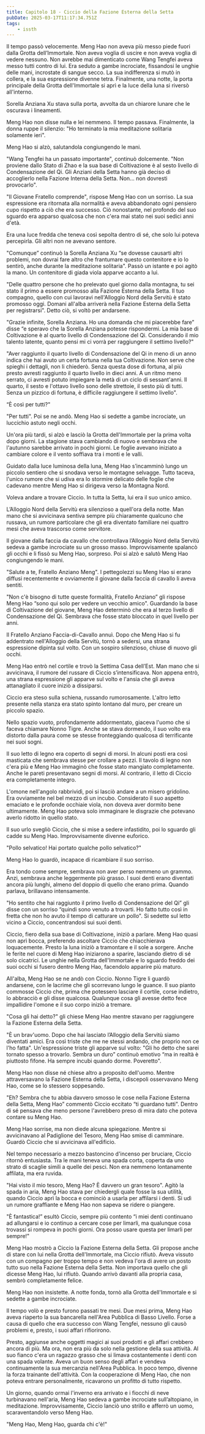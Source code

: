 ```yaml
---
title: Capitolo 18 - Ciccio della Fazione Esterna della Setta
pubDate: 2025-03-17T11:17:34.751Z
tags:
    - issth
---
```



Il tempo passò velocemente. Meng Hao non aveva più messo piede fuori dalla Grotta dell’Immortale. Non aveva voglia di uscire e non aveva voglia di vedere nessuno. Non avrebbe mai dimenticato come Wang Tengfei aveva messo tutti contro di lui. Era seduto a gambe incrociate, fissandosi le unghie delle mani, incrostate di sangue secco. La sua indifferenza si mutò in collera, e la sua espressione divenne tetra. Finalmente, una notte, la porta principale della Grotta dell'Immortale si aprì e la luce della luna si riversò all'interno.


Sorella Anziana Xu stava sulla porta, avvolta da un chiarore lunare che le oscurava i lineamenti.


Meng Hao non disse nulla e lei nemmeno. Il tempo passava. Finalmente, la donna ruppe il silenzio: "Ho terminato la mia meditazione solitaria solamente ieri".


Meng Hao si alzò, salutandola congiungendo le mani.


"Wang Tengfei ha un passato importante", continuò dolcemente. "Non proviene dallo Stato di Zhao e la sua base di Coltivazione è al sesto livello di Condensazione del Qi. Gli Anziani della Setta hanno già deciso di accoglierlo nella Fazione Interna della Setta. Non... non dovresti provocarlo".


"Il Giovane Fratello comprende", rispose Meng Hao con un sorriso. La sua espressione era ritornata alla normalità e aveva abbandonato ogni pensiero cupo rispetto a ciò che era successo. Ciò nonostante, nel profondo del suo sguardo era apparso qualcosa che non c'era mai stato nei suoi sedici anni d'età.


Era una luce fredda che teneva così sepolta dentro di sé, che solo lui poteva percepirla. Gli altri non ne avevano sentore.


"Comunque” continuò la Sorella Anziana Xu “se dovesse causarti altri problemi, non dovrai fare altro che frantumare questo contenitore e io lo sentirò, anche durante la meditazione solitaria". Passò un istante e poi agitò la mano. Un contenitore di giada viola apparve accanto a lui.


"Delle quattro persone che ho prelevato quel giorno dalla montagna, tu sei stato il primo a essere promosso alla Fazione Esterna della Setta. Il tuo compagno, quello con cui lavoravi nell'Alloggio Nord della Servitù è stato promosso oggi. Domani all'alba arriverà nella Fazione Esterna della Setta per registrarsi". Detto ciò, si voltò per andarsene.


"Grazie infinite, Sorella Anziana. Ho una domanda che mi piacerebbe fare” disse “e speravo che la Sorella Anziana potesse rispondermi. La mia base di Coltivazione è al quarto livello di Condensazione del Qi. Considerando il mio talento latente, quanto pensi mi ci vorrà per raggiungere il settimo livello?"


"Aver raggiunto il quarto livello di Condensazione del Qi in meno di un anno indica che hai avuto un certa fortuna nella tua Coltivazione. Non serve che spieghi i dettagli, non li chiederò. Senza questa dose di fortuna, al più presto avresti raggiunto il quarto livello in dieci anni. A un ritmo meno serrato, ci avresti potuto impiegare la metà di un ciclo di sessant'anni. Il quarto, il sesto e l'ottavo livello sono delle strettoie, il sesto più di tutti. Senza un pizzico di fortuna, è difficile raggiungere il settimo livello".


“È così per tutti?"


"Per tutti". Poi se ne andò. Meng Hao si sedette a gambe incrociate, un luccichio astuto negli occhi.


Un'ora più tardi, si alzò e lasciò la Grotta dell'Immortale per la prima volta dopo giorni. La stagione stava cambiando di nuovo e sembrava che l'autunno sarebbe arrivato in pochi giorni. Le foglie avevano iniziato a cambiare colore e il vento soffiava tra i monti e le valli.


Guidato dalla luce luminosa della luna, Meng Hao s’incamminò lungo un piccolo sentiero che si snodava verso le montagne selvagge. Tutto taceva, l'unico rumore che si udiva era lo stormire delicato delle foglie che cadevano mentre Meng Hao si dirigeva verso la Montagna Nord.


Voleva andare a trovare Ciccio. In tutta la Setta, lui era il suo unico amico.


L’Alloggio Nord della Servitù era silenzioso a quell'ora della notte. Man mano che si avvicinava sentiva sempre più chiaramente qualcuno che russava, un rumore particolare che gli era diventato familiare nei quattro mesi che aveva trascorso come servitore.


Il giovane dalla faccia da cavallo che controllava l’Alloggio Nord della Servitù sedeva a gambe incrociate su un grosso masso. Improvvisamente spalancò gli occhi e li fissò su Meng Hao, sorpreso. Poi si alzò e salutò Meng Hao congiungendo le mani.


"Salute a te, Fratello Anziano Meng". I pettegolezzi su Meng Hao si erano diffusi recentemente e ovviamente il giovane dalla faccia di cavallo li aveva sentiti.


"Non c'è bisogno di tutte queste formalità, Fratello Anziano” gli rispose Meng Hao “sono qui solo per vedere un vecchio amico". Guardando la base di Coltivazione del giovane, Meng Hao determinò che era al terzo livello di Condensazione del Qi. Sembrava che fosse stato bloccato in quel livello per anni.


Il Fratello Anziano Faccia-di-Cavallo annuì. Dopo che Meng Hao si fu addentrato nell'Alloggio della Servitù, tornò a sedersi, una strana espressione dipinta sul volto. Con un sospiro silenzioso, chiuse di nuovo gli occhi.


Meng Hao entrò nel cortile e trovò la Settima Casa dell’Est. Man mano che si avvicinava, il rumore del russare di Ciccio s’intensificava. Non appena entrò, una strana espressione gli apparve sul volto e l'ansia che gli aveva attanagliato il cuore iniziò a dissiparsi.


Ciccio era steso sulla schiena, russando rumorosamente. L'altro letto presente nella stanza era stato spinto lontano dal muro, per creare un piccolo spazio.


Nello spazio vuoto, profondamente addormentato, giaceva l'uomo che si faceva chiamare Nonno Tigre. Anche se stava dormendo, il suo volto era distorto dalla paura come se stesse fronteggiando qualcosa di terrificante nei suoi sogni.


Il suo letto di legno era coperto di segni di morsi. In alcuni posti era così masticata che sembrava stesse per crollare a pezzi. Il tavolo di legno non c'era più e Meng Hao immaginò che fosse stato mangiato completamente. Anche le pareti presentavano segni di morsi. Al contrario, il letto di Ciccio era completamente integro.


L'omone nell'angolo rabbrividì, poi si lasciò andare a un misero gridolino. Era ovviamente nel bel mezzo di un incubo. Considerato il suo aspetto emaciato e le profonde occhiaie viola, non doveva aver dormito bene ultimamente. Meng Hao poteva solo immaginare le disgrazie che potevano averlo ridotto in quello stato.


Il suo urlo svegliò Ciccio, che si mise a sedere infastidito, poi lo sguardo gli cadde su Meng Hao. Improvvisamente divenne euforico.


"Pollo selvatico! Hai portato qualche pollo selvatico?"


Meng Hao lo guardò, incapace di ricambiare il suo sorriso.


Era tondo come sempre, sembrava non aver perso nemmeno un grammo. Anzi, sembrava anche leggermente più grasso. I suoi denti erano diventati ancora più lunghi, almeno del doppio di quello che erano prima. Quando parlava, brillavano intensamente.


"Ho sentito che hai raggiunto il primo livello di Condensazione del Qi” gli disse con un sorriso “quindi sono venuto a trovarti. Ho fatto tutto così in fretta che non ho avuto il tempo di catturare un pollo". Si sedette sul letto vicino a Ciccio, concentrandosi sui suoi denti.


Ciccio, fiero della sua base di Coltivazione, iniziò a parlare. Meng Hao quasi non aprì bocca, preferendo ascoltare Ciccio che chiacchierava loquacemente. Presto la luna iniziò a tramontare e il sole a sorgere. Anche le ferite nel cuore di Meng Hao iniziarono a sparire, lasciando dietro di sé solo cicatrici. Le unghie nella Grotta dell'Immortale e lo sguardo freddo dei suoi occhi si fusero dentro Meng Hao, facendolo apparire più maturo.


All'alba, Meng Hao se ne andò con Ciccio. Nonno Tigre li guardò andarsene, con le lacrime che gli scorrevano lungo le guance. Il suo pianto commosse Ciccio che, prima che potessero lasciare il cortile, corse indietro, lo abbracciò e gli disse qualcosa. Qualunque cosa gli avesse detto fece impallidire l'omone e il suo corpo iniziò a tremare.


"Cosa gli hai detto?" gli chiese Meng Hao mentre stavano per raggiungere la Fazione Esterna della Setta.


"È un brav'uomo. Dopo che hai lasciato l’Alloggio della Servitù siamo diventati amici. Era così triste che me ne stessi andando, che proprio non ce l'ho fatta". Un'espressione triste gli apparve sul volto: "Gli ho detto che sarei tornato spesso a trovarlo. Sembra un duro” continuò emotivo “ma in realtà  è piuttosto fifone. Ha sempre incubi quando dorme. Poveretto".


Meng Hao non disse né chiese altro a proposito dell'uomo. Mentre attraversavano la Fazione Esterna della Setta, i discepoli osservavano Meng Hao, come se lo stessero soppesando.


"Eh? Sembra che tu abbia davvero smosso le cose nella Fazione Esterna della Setta, Meng Hao” commentò Ciccio eccitato “ti guardano tutti". Dentro di sé pensava che meno persone l'avrebbero preso di mira dato che poteva contare su Meng Hao.


Meng Hao sorrise, ma non diede alcuna spiegazione. Mentre si avvicinavano al Padiglione del Tesoro, Meng Hao smise di camminare. Guardò Ciccio che si avvicinava all'edificio.


Nel tempo necessario a mezzo bastoncino d'incenso per bruciare, Ciccio ritornò entusiasta. Tra le mani teneva una spada corta, coperta da uno strato di scaglie simili a quelle dei pesci. Non era nemmeno lontanamente affilata, ma era ruvida.


"Hai visto il mio tesoro, Meng Hao? È davvero un gran tesoro". Agitò la spada in aria, Meng Hao stava per chiedergli quale fosse la sua utilità, quando Ciccio aprì la bocca e cominciò a usarla per affilarsi i denti. Si udì un rumore graffiante e Meng Hao non sapeva se ridere o piangere.


"È fantastica!” esultò Ciccio, sempre più contento “i miei denti continuano ad allungarsi e io continuo a cercare cose per limarli, ma qualunque cosa trovassi si rompeva in pochi giorni. Ora posso usare questa per limarli per sempre!"


Meng Hao mostrò a Ciccio la Fazione Esterna della Setta. Gli propose anche di stare con lui nella Grotta dell'Immortale, ma Ciccio rifiutò. Aveva vissuto con un compagno per troppo tempo e non vedeva l'ora di avere un posto tutto suo nella Fazione Esterna della Setta. Non importava quello che gli dicesse Meng Hao, lui rifiutò. Quando arrivò davanti alla propria casa, sembrò completamente felice.


Meng Hao non insistette. A notte fonda, tornò alla Grotta dell'Immortale e si sedette a gambe incrociate.


Il tempo volò e presto furono passati tre mesi. Due mesi prima, Meng Hao aveva riaperto la sua bancarella nell'Area Pubblica di Basso Livello. Forse a causa di quello che era successo con Wang Tengfei, nessuno gli causò problemi e, presto, i suoi affari rifiorirono.


Presto, aggiunse anche oggetti magici ai suoi prodotti e gli affari crebbero ancora di più.  Ma ora, non era più da solo nella gestione della sua attività. Al suo fianco c'era un ragazzo grasso che si limava costantemente i denti con una spada volante. Aveva un buon senso degli affari e vendeva continuamente la sua mercanzia nell'Area Pubblica. In poco tempo, divenne la forza trainante dell'attività. Con la cooperazione di Meng Hao, che non poteva entrare personalmente, ricavarono un profitto di tutto rispetto.


Un giorno, quando ormai l'inverno era arrivato e i fiocchi di neve turbinavano nell'aria, Meng Hao sedeva a gambe incrociate sull’altopiano, in meditazione. Improvvisamente, Ciccio lanciò uno strillo e afferrò un uomo, scaraventandolo verso Meng Hao.


"Meng Hao, Meng Hao, guarda chi c'è!"
                                


                                



